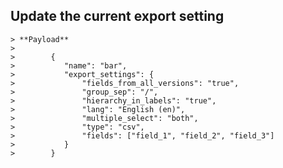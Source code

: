 ## Update the current export setting

    > **Payload**
    >
    >        {
    >           "name": "bar",
    >           "export_settings": {
    >               "fields_from_all_versions": "true",
    >               "group_sep": "/",
    >               "hierarchy_in_labels": "true",
    >               "lang": "English (en)",
    >               "multiple_select": "both",
    >               "type": "csv",
    >               "fields": ["field_1", "field_2", "field_3"]
    >           }
    >        }
